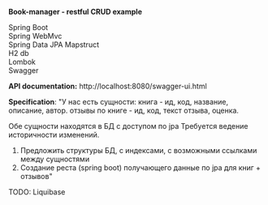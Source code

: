 **Book-manager - restful CRUD example**

Spring Boot  
Spring WebMvc  
Spring Data JPA
Mapstruct               
H2 db               
Lombok              
Swagger

****API documentation:****
http://localhost:8080/swagger-ui.html

**Specification**:
"У нас есть сущности:
книга - ид, код, название, описание, автор.
отзывы по книге - ид, код, текст отзыва, оценка.

Обе сущности находятся в БД с доступом по jpa
Требуется ведение историчности изменений.
1. Предложить структуры БД, с индексами, с возможными ссылками между сущностями
2. Создание  реста (spring boot) получающего данные по jpa для книг + отзывов"

TODO:
Liquibase

